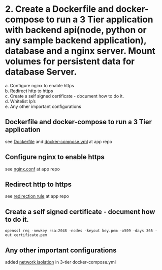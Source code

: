 # 2. Create a Dockerfile and docker-compose to run a 3 Tier application with backend api(node, python or any sample backend application), database and a nginx server. Mount volumes for persistent data for database Server.  
  a. Configure nginx to enable https  
  b. Redirect http to https  
  c. Create a self signed certificate - document how to do it.  
  d. Whitelist Ip’s  
  e. Any other important configurations  

## Dockerfile and docker-compose to run a 3 Tier application
see [Dockerfile](https://gitlab.com/akuma5157/rezotrak/-/blob/q2/python-fastapi-server/Dockerfile) and [docker-compose.yml](https://gitlab.com/akuma5157/rezotrak/-/blob/q2/docker-compose.yml) at app repo

## Configure nginx to enable https
see [nginx.conf](https://gitlab.com/akuma5157/rezotrak/-/blob/q2/nginx.conf#L29) at app repo

## Redirect http to https
see [redirection rule](https://gitlab.com/akuma5157/rezotrak/-/blob/q2/nginx.conf#L14) at app repo

## Create a self signed certificate - document how to do it.
```
openssl req -newkey rsa:2048 -nodes -keyout key.pem -x509 -days 365 -out certificate.pem
```

## Any other important configurations
added [network isolation](https://gitlab.com/akuma5157/rezotrak/-/blob/q2/docker-compose.yml#L27) in 3-tier docker-compose.yml
